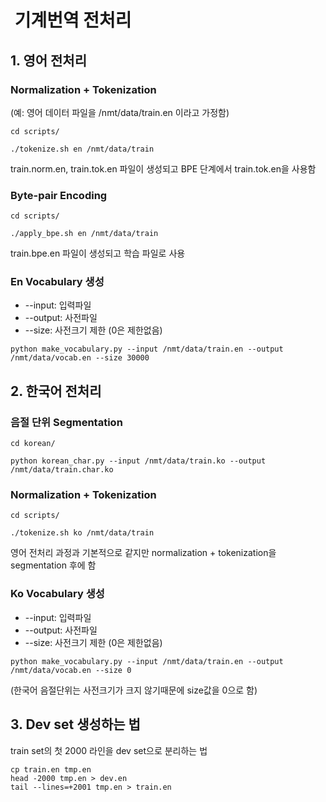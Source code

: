 #  기계번역 전처리

## 1. 영어 전처리

### Normalization + Tokenization
  
(예: 영어 데이터 파일을 /nmt/data/train.en 이라고 가정함)
```
cd scripts/
```
```
./tokenize.sh en /nmt/data/train
```
train.norm.en, train.tok.en 파일이 생성되고 BPE 단계에서 train.tok.en을 사용함
   	
### Byte-pair Encoding

```
cd scripts/
```
```
./apply_bpe.sh en /nmt/data/train
```
train.bpe.en 파일이 생성되고 학습 파일로 사용

### En Vocabulary 생성

  * --input: 입력파일
  * --output: 사전파일
  * --size: 사전크기 제한 (0은 제한없음)
  
```
python make_vocabulary.py --input /nmt/data/train.en --output /nmt/data/vocab.en --size 30000
```

## 2. 한국어 전처리

### 음절 단위 Segmentation

```
cd korean/
```
```
python korean_char.py --input /nmt/data/train.ko --output /nmt/data/train.char.ko
```

### Normalization + Tokenization

```
cd scripts/
```
```
./tokenize.sh ko /nmt/data/train
```
영어 전처리 과정과 기본적으로 같지만 normalization + tokenization을 segmentation 후에 함

### Ko Vocabulary 생성

  * --input: 입력파일
  * --output: 사전파일
  * --size: 사전크기 제한 (0은 제한없음)
  
```
python make_vocabulary.py --input /nmt/data/train.en --output /nmt/data/vocab.en --size 0
```
(한국어 음절단위는 사전크기가 크지 않기때문에 size값을 0으로 함)


## 3. Dev set 생성하는 법

train set의 첫 2000 라인을 dev set으로 분리하는 법
```
cp train.en tmp.en
head -2000 tmp.en > dev.en
tail --lines=+2001 tmp.en > train.en
```
